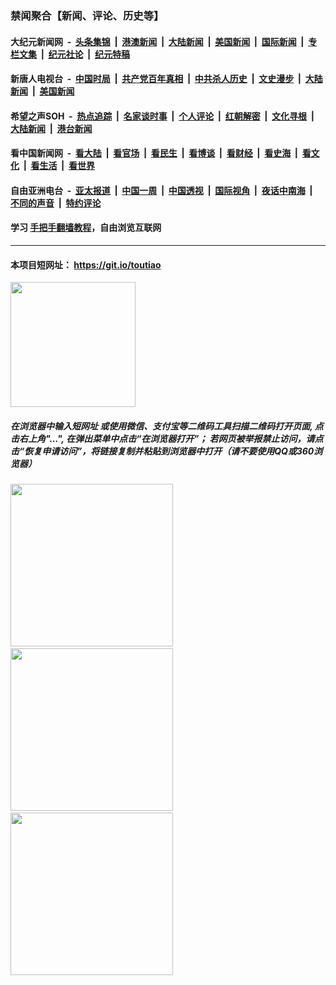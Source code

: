 ### 禁闻聚合【新闻、评论、历史等】

#### 大纪元新闻网 &nbsp;-&nbsp; [头条集锦](indexes/E头条集锦.md?t=03022331) &nbsp;|&nbsp; [港澳新闻](indexes/E港澳新闻.md?t=03022331)  &nbsp;|&nbsp; [大陆新闻](indexes/E大陆新闻.md?t=03022331) &nbsp;|&nbsp; [美国新闻](indexes/E美国新闻.md?t=03022331) &nbsp;|&nbsp; [国际新闻](indexes/E国际新闻.md?t=03022331) &nbsp;|&nbsp; [专栏文集](indexes/E专栏文集.md?t=03022331) &nbsp;|&nbsp; [纪元社论](indexes/E纪元社论.md?t=03022331) &nbsp;|&nbsp; [纪元特稿](indexes/E纪元特稿.md?t=03022331) 

#### 新唐人电视台 &nbsp;-&nbsp; [中国时局](indexes/N中国时局.md?t=03022331) &nbsp;|&nbsp; [共产党百年真相](indexes/N共产党百年真相.md?t=03022331) &nbsp;|&nbsp; [中共杀人历史](indexes/N中共杀人历史.md?t=03022331) &nbsp;|&nbsp; [文史漫步](indexes/N文史漫步.md?t=03022331) &nbsp;|&nbsp; [大陆新闻](indexes/N大陆新闻.md?t=03022331) &nbsp;|&nbsp; [美国新闻](indexes/N美国新闻.md?t=03022331)

#### 希望之声SOH &nbsp;-&nbsp; [热点追踪](indexes/H热点追踪.md?t=03022331) &nbsp;|&nbsp; [名家谈时事](indexes/H名家谈时事.md?t=03022331) &nbsp;|&nbsp; [个人评论](indexes/H个人评论.md?t=03022331)  &nbsp;|&nbsp; [红朝解密](indexes/H红朝解密.md?t=03022331) &nbsp;|&nbsp; [文化寻根](indexes/H文化寻根.md?t=03022331) &nbsp;|&nbsp; [大陆新闻](indexes/H大陆新闻.md?t=03022331) &nbsp;|&nbsp; [港台新闻](indexes/H港台新闻.md?t=03022331)

#### 看中国新闻网 &nbsp;-&nbsp; [看大陆](indexes/S看大陆.md?t=03022331) &nbsp;|&nbsp; [看官场](indexes/S看官场.md?t=03022331) &nbsp;|&nbsp; [看民生](indexes/S看民生.md?t=03022331)  &nbsp;|&nbsp; [看博谈](indexes/S看博谈.md?t=03022331) &nbsp;|&nbsp; [看财经](indexes/S看财经.md?t=03022331) &nbsp;|&nbsp; [看史海](indexes/S看史海.md?t=03022331) &nbsp;|&nbsp; [看文化](indexes/S看文化.md?t=03022331) &nbsp;|&nbsp; [看生活](indexes/S看生活.md?t=03022331) &nbsp;|&nbsp; [看世界](indexes/S看世界.md?t=03022331)

#### 自由亚洲电台 &nbsp;-&nbsp; [亚太报道](indexes/R亚太报道.md?t=03022331) &nbsp;|&nbsp; [中国一周](indexes/R中国一周.md?t=03022331) &nbsp;|&nbsp; [中国透视](indexes/R中国透视.md?t=03022331)  &nbsp;|&nbsp; [国际视角](indexes/R国际视角.md?t=03022331) &nbsp;|&nbsp; [夜话中南海](indexes/R夜话中南海.md?t=03022331) &nbsp;|&nbsp; [不同的声音](indexes/R不同的声音.md?t=03022331) &nbsp;|&nbsp; [特约评论](indexes/R特约评论.md?t=03022331)

#### 学习 [手把手翻墙教程](https://github.com/gfw-breaker/guides/wiki)，自由浏览互联网

----

#### 本项目短网址： https://git.io/toutiao
<img src="https://raw.githubusercontent.com/gfw-breaker/banned-news/master/scripts/img/qr.png" width="200px"/>  

##### 在浏览器中输入短网址 或使用微信、支付宝等二维码工具扫描二维码打开页面, 点击右上角"...", 在弹出菜单中点击“在浏览器打开”； 若网页被举报禁止访问，请点击“恢复申请访问”，将链接复制并粘贴到浏览器中打开（请不要使用QQ或360浏览器）

<img src="https://raw.githubusercontent.com/gfw-breaker/banned-news/master/scripts/img/1.png" width="260px"/> &nbsp; <img src="https://raw.githubusercontent.com/gfw-breaker/banned-news/master/scripts/img/2.png" width="260px"/> &nbsp; <img src="https://raw.githubusercontent.com/gfw-breaker/banned-news/master/scripts/img/3.png" width="260px"/>
